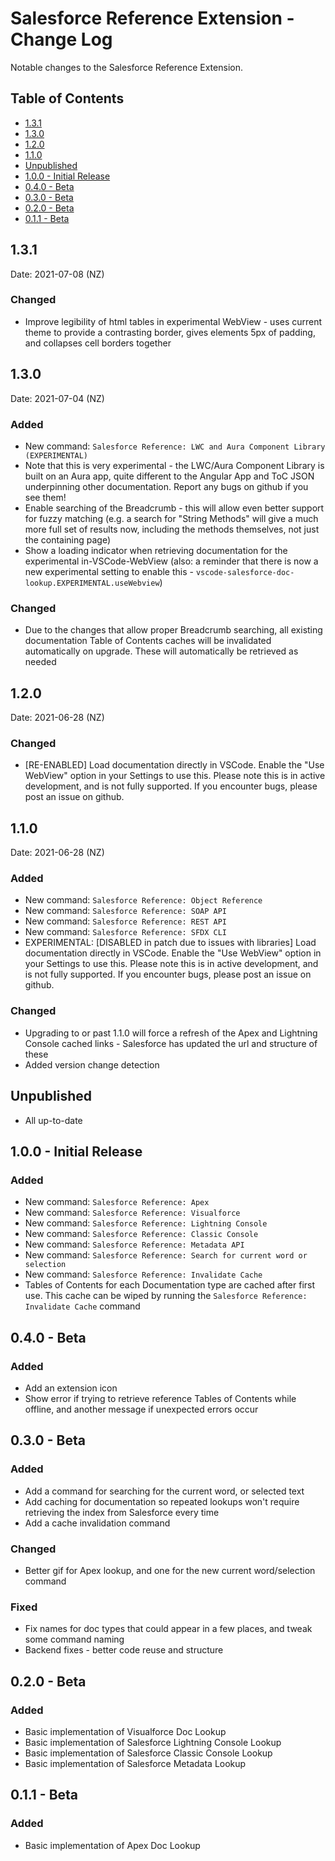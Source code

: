 # Salesforce Reference Extension - Change Log

Notable changes to the Salesforce Reference Extension.

## Table of Contents
- [1.3.1](#131)
- [1.3.0](#130)
- [1.2.0](#120)
- [1.1.0](#110)
- [Unpublished](#unpublished)
- [1.0.0 - Initial Release](#100---initial-release)
- [0.4.0 - Beta](#040---beta)
- [0.3.0 - Beta](#030---beta)
- [0.2.0 - Beta](#020---beta)
- [0.1.1 - Beta](#011---beta)

## 1.3.1
Date: 2021-07-08 (NZ)
### Changed
 - Improve legibility of html tables in experimental WebView - uses current theme to provide a contrasting border, gives elements 5px of padding, and collapses cell borders together

## 1.3.0
Date: 2021-07-04 (NZ)
### Added
 - New command: `Salesforce Reference: LWC and Aura Component Library (EXPERIMENTAL)`
  - Note that this is very experimental - the LWC/Aura Component Library is built on an Aura app, quite different to the Angular App and ToC JSON underpinning other documentation. Report any bugs on github if you see them!
 - Enable searching of the Breadcrumb - this will allow even better support for fuzzy matching (e.g. a search for "String Methods" will give a much more full set of results now,  including the methods themselves, not just the containing page)
 - Show a loading indicator when retrieving documentation for the experimental in-VSCode-WebView (also: a reminder that there is now a new experimental setting to enable this - `vscode-salesforce-doc-lookup.EXPERIMENTAL.useWebview`)
### Changed
 - Due to the changes that allow proper Breadcrumb searching, all existing documentation Table of Contents caches will be invalidated automatically on upgrade. These will automatically be retrieved as needed

## 1.2.0
Date: 2021-06-28 (NZ)
### Changed
 - \[RE-ENABLED\] Load documentation directly in VSCode. Enable the "Use WebView" option in your Settings to use this. Please note this is in active development, and is not fully supported. If you encounter bugs, please post an issue on github.
## 1.1.0
Date: 2021-06-28 (NZ)
### Added
 - New command: `Salesforce Reference: Object Reference`
 - New command: `Salesforce Reference: SOAP API`
 - New command: `Salesforce Reference: REST API`
 - New command: `Salesforce Reference: SFDX CLI`
 - EXPERIMENTAL: [DISABLED in patch due to issues with libraries] Load documentation directly in VSCode. Enable the "Use WebView" option in your Settings to use this. Please note this is in active development, and is not fully supported. If you encounter bugs, please post an issue on github.
### Changed
 - Upgrading to or past 1.1.0 will force a refresh of the Apex and Lightning Console cached links - Salesforce has updated the url and structure of these
 - Added version change detection
## Unpublished
 - All up-to-date
## 1.0.0 - Initial Release
### Added
 - New command: `Salesforce Reference: Apex`
 - New command: `Salesforce Reference: Visualforce`
 - New command: `Salesforce Reference: Lightning Console`
 - New command: `Salesforce Reference: Classic Console`
 - New command: `Salesforce Reference: Metadata API`
 - New command: `Salesforce Reference: Search for current word or selection`
 - New command: `Salesforce Reference: Invalidate Cache`
 - Tables of Contents for each Documentation type are cached after first use. This cache can be wiped by running the `Salesforce Reference: Invalidate Cache` command

## 0.4.0 - Beta
### Added
- Add an extension icon
- Show error if trying to retrieve reference Tables of Contents while offline, and another message if unexpected errors occur

## 0.3.0 - Beta
### Added
- Add a command for searching for the current word, or selected text
- Add caching for documentation so repeated lookups won't require retrieving the index from Salesforce every time
- Add a cache invalidation command
### Changed
- Better gif for Apex lookup, and one for the new current word/selection command
### Fixed
- Fix names for doc types that could appear in a few places, and tweak some command naming
- Backend fixes - better code reuse and structure

## 0.2.0 - Beta
### Added
- Basic implementation of Visualforce Doc Lookup
- Basic implementation of Salesforce Lightning Console Lookup
- Basic implementation of Salesforce Classic Console Lookup
- Basic implementation of Salesforce Metadata Lookup

## 0.1.1 - Beta
### Added
- Basic implementation of Apex Doc Lookup
